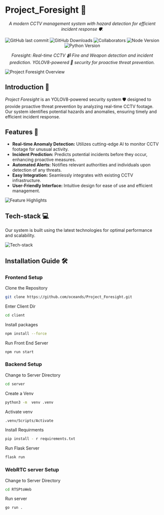 # Project_Foresight 🚀

<div align="center">

_A modern CCTV management system with hazard detection for efficient incident response 🛡️._

![GitHub last commit](https://img.shields.io/github/last-commit/oceands/Project_Foresight)
![GitHub Downloads](https://img.shields.io/github/downloads/oceands/Project_Foresight/total.svg)
![Collaborators](https://img.shields.io/badge/collaborators-5-blue)
![Node Version](https://img.shields.io/badge/node_version-v18.16.1-red)
![Python Version](https://img.shields.io/badge/python_version-v3.11.4-purple)

_Foresight: Real-time CCTV 📹 Fire and Weapon detection and incident prediction. YOLOV8-powered 🧠 security for proactive threat prevention._

</div>

![Project Foresight Overview](https://github.com/oceands/Project_Foresight/assets/overview.jpg)

## Introduction 🌟
_Project Foresight_ is an YOLOV8-powered security system 🛡️ designed to provide proactive threat prevention by analyzing real-time CCTV footage. Our system identifies potential hazards and anomalies, ensuring timely and efficient incident response.

## Features 🚀
- **Real-time Anomaly Detection:** Utilizes cutting-edge AI to monitor CCTV footage for unusual activity.
- **Incident Prediction:** Predicts potential incidents before they occur, enhancing proactive measures.
- **Automated Alerts:** Notifies relevant authorities and individuals upon detection of any threats.
- **Easy Integration:** Seamlessly integrates with existing CCTV infrastructure.
- **User-Friendly Interface:** Intuitive design for ease of use and efficient management.

![Feature Highlights](https://github.com/oceands/Project_Foresight/assets/features.jpg)

## Tech-stack 💻
Our system is built using the latest technologies for optimal performance and scalability.

![Tech-stack](https://github.com/oceands/Project_Foresight/assets/tech_stack.jpg)

## Installation Guide 🛠️

### Frontend Setup
Clone the Repository
```sh
git clone https://github.com/oceands/Project_Foresight.git
```
Enter Client Dir
```sh
cd client
```
Install packages
```sh
npm install --force
```
Run Front End Server 
```sh
npm run start
```


### Backend Setup
Change to Server Directory
```sh
cd server
```
Create a Venv
```sh
python3 -m  venv .venv
```
Activate venv
```sh
.venv/Scripts/Activate
```
Install Requirments
```sh
pip install - r requirements.txt
```
Run Flask Server
```sh
flask run
```
### WebRTC server Setup
Change to Server Directory
```sh
cd RTSPtoWeb
```
Run server
```sh
go run .
```




